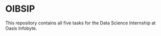 # OIBSIP
This repository contains all five tasks for the Data Science Internship at Oasis Infobyte.
